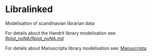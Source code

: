 # Libralinked
Modelisation of scandinavian librarian data

For details about the Handrit library modelisation see:
[Rplot_noNA/Rplot_noNA.md](Rplot_noNA/Rplot_noNA.md)

For details about Manuscripta library modelisation see:
[Manuscripta](./Manuscripta)
